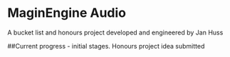 ﻿# MaginEngine Audio

A bucket list and honours project developed and engineered by Jan Huss

##Current progress - initial stages. Honours project idea submitted
